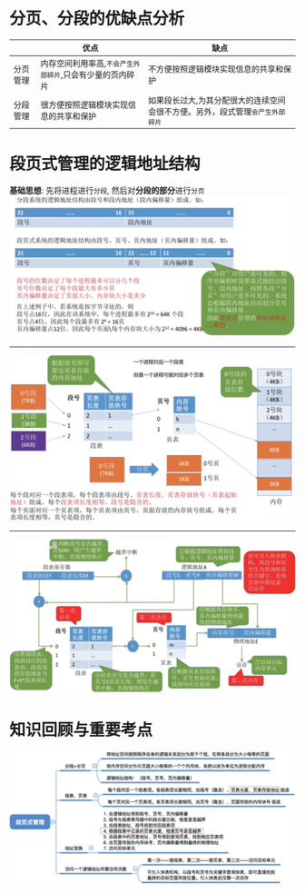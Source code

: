 # 分页、分段的优缺点分析
| |优点|缺点|
|---|---|---|
|分页管理|内存空间利用率高,`不会产生外部碎片`,只会有少量的页内碎片|不方便按照逻辑模块实现信息的共享和保护|
|分段管理|很方便按照逻辑模块实现信息的共享和保护|如果段长过大,为其分配很大的连续空间会很不方便。另外，段式管理`会产生外部碎片`|

# 段页式管理的逻辑地址结构
**基础思想**: 先将进程进行`分段`, 然后对**分段的部分**进行`分页`
<img src="img/../../img/段页式管理的逻辑地址结构.png">
<hr>
<img src="img/../../img/页表和段表.png">
<hr>
<img src="img/../../img/页段的访问方式.png">

# 知识回顾与重要考点
<img src="img/../../img/段页式管理-知识回顾与重要考点.png">